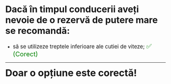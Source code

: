 # Dacă în timpul conducerii aveți nevoie de o rezervă de putere mare se recomandă:

- <span style="font-size: larger;">să se utilizeze treptele inferioare ale cutiei de viteze; <span style="color: green; font-size: larger;">✅ (Corect)</span></span>

---

<span style="font-size: 30px; font-weight: bold;">**Doar o opțiune este corectă!**</span>